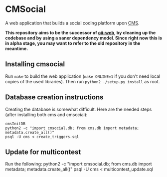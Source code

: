 # CMSocial
A web application that builds a social coding platform upon [CMS](https://github.com/cms-dev/cms).

**This repository aims to be the successor of [oii-web](https://github.com/veluca93/oii-web), by cleaning up the codebase and by using a saner dependency model. Since right now this is in alpha stage, you may want to refer to the old repository in the meantime.**

## Installing cmsocial
Run `make` to build the web application (`make ONLINE=1` if you don't need local copies of the used libraries). Then run `python2 ./setup.py install` as root.

## Database creation instructions
Creating the database is somewhat difficult. Here are the needed steps (after installing both cms and cmsocial):

    cmsInitDB
    python2 -c "import cmsocial.db; from cms.db import metadata; metadata.create_all()"
    psql -U cms < create_triggers.sql

## Update for multicontest
Run the following:
    python2 -c "import cmsocial.db; from cms.db import metadata; metadata.create_all()"
    psql -U cms < multicontest_update.sql
